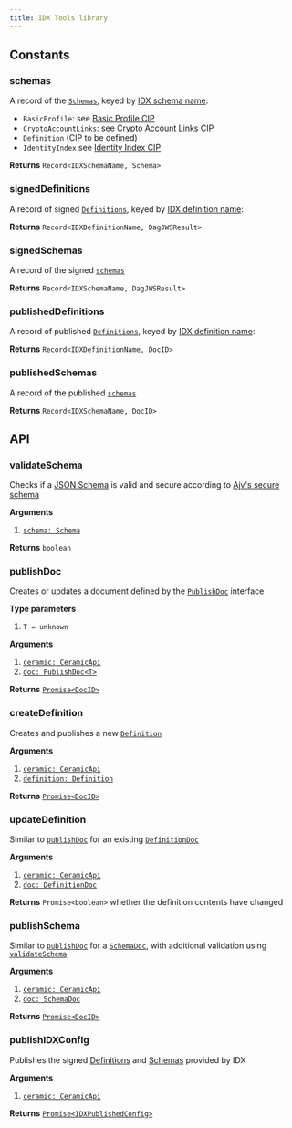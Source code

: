 ```yaml
---
title: IDX Tools library
---
```


## Constants

### schemas

A record of the [`Schemas`](libs-types.md#schema), keyed by [IDX schema name](libs-types.md#idxschemaname):

- `BasicProfile`: see [Basic Profile CIP](https://github.com/ceramicnetwork/CIP/issues/32)
- `CryptoAccountLinks`: see [Crypto Account Links CIP](https://github.com/ceramicnetwork/CIP/issues/44)
- `Definition` (CIP to be defined)
- `IdentityIndex` see [Identity Index CIP](https://github.com/ceramicnetwork/CIP/issues/3)

**Returns** `Record<IDXSchemaName, Schema>`

### signedDefinitions

A record of signed [`Definitions`](idx-terminology.md#definition), keyed by [IDX definition name](libs-types.md#idxdefinitionname):

**Returns** `Record<IDXDefinitionName, DagJWSResult>`

### signedSchemas

A record of the signed [`schemas`](#schemas)

**Returns** `Record<IDXSchemaName, DagJWSResult>`

### publishedDefinitions

A record of published [`Definitions`](idx-terminology.md#definition), keyed by [IDX definition name](libs-types.md#idxdefinitionname):

**Returns** `Record<IDXDefinitionName, DocID>`

### publishedSchemas

A record of the published [`schemas`](#schemas)

**Returns** `Record<IDXSchemaName, DocID>`

## API

### validateSchema

Checks if a [JSON Schema](libs-types.md#schema) is valid and secure according to [Ajv's secure schema](https://github.com/ajv-validator/ajv#security-risks-of-trusted-schemas)

**Arguments**

1. [`schema: Schema`](libs-types.md#schema)

**Returns** `boolean`

### publishDoc

Creates or updates a document defined by the [`PublishDoc`](libs-types.md#publishdoc) interface

**Type parameters**

1. `T = unknown`

**Arguments**

1. [`ceramic: CeramicApi`](libs-types.md#ceramicapi)
1. [`doc: PublishDoc<T>`](libs-types.md#publishdoc)

**Returns** [`Promise<DocID>`](libs-types.md#docid)

### createDefinition

Creates and publishes a new [`Definition`](idx-terminology.md#definition)

**Arguments**

1. [`ceramic: CeramicApi`](libs-types.md#ceramicapi)
1. [`definition: Definition`](libs-types.md#definition)

**Returns** [`Promise<DocID>`](libs-types.md#docid)

### updateDefinition

Similar to [`publishDoc`](#publishdoc) for an existing [`DefinitionDoc`](libs-types.md#definitiondoc)

**Arguments**

1. [`ceramic: CeramicApi`](libs-types.md#ceramicapi)
1. [`doc: DefinitionDoc`](libs-types.md#definitiondoc)

**Returns** `Promise<boolean>` whether the definition contents have changed

### publishSchema

Similar to [`publishDoc`](#publishdoc) for a [`SchemaDoc`](libs-types.md#schemadoc), with additional validation using [`validateSchema`](#validateschema)

**Arguments**

1. [`ceramic: CeramicApi`](libs-types.md#ceramicapi)
1. [`doc: SchemaDoc`](libs-types.md#schemadoc)

**Returns** [`Promise<DocID>`](libs-types.md#docid)

### publishIDXConfig

Publishes the signed [Definitions](idx-terminology.md#definition) and [Schemas](#schemas) provided by IDX

**Arguments**

1. [`ceramic: CeramicApi`](libs-types.md#ceramicapi)

**Returns** [`Promise<IDXPublishedConfig>`](libs-types.md#idxpublishedconfig)
